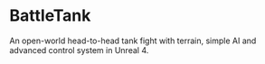 # BattleTank
An open-world head-to-head tank fight with terrain, simple AI and advanced control system in Unreal 4.
